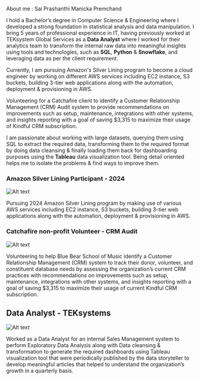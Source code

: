 About me : Sai Prashanthi Manicka Premchand

I hold a Bachelor’s degree in Computer Science & Engineering where I developed a strong foundation in statistical analysis and data manipulation.
I bring 5 years of professional experience in IT, having previously worked at TEKsystem Global Services as a **Data Analyst** where I worked for their analytics team to transform the internal raw data into meaningful insights using tools and technologies, such as **SQL**, **Python** & **Snowflake**, and leveraging data as per the client requirement.

Currently, I am pursuing Amazon's Silver Lining program to become a cloud engineer by working on different AWS services including EC2 instance, S3 buckets, building 3-tier web applications along with the automation, deployment & provisioning in AWS.

Volunteering for a Catchafire client to identify a Customer Relationship Management (CRM) Audit system to provide recommendations on improvements such as setup, maintenance, integrations with other systems, and insights reporting with a goal of saving $3,315 to maximize their usage of Kindful CRM subscription.

I am passionate about working with large datasets, querying them using SQL to extract the required data, transforming them to the required format by doing data cleansing & finally loading them back for dashboarding purposes using the **Tableau** data visualization tool. 
Being detail oriented helps me to isolate the problems & find ways to improve them.

### Amazon Silver Lining Participant - 2024

 ![Alt text](https://media.licdn.com/dms/image/C560BAQHTvZwCx4p2Qg/company-logo_200_200/0/1630640869849/amazon_logo?e=1717632000&v=beta&t=QLn0bAyqw3qev7AcFhNH_iiWYQMbittILeKlGMoyZ08)

Pursuing 2024 Amazon Silver Lining program by making use of various AWS services including EC2 instance, S3 buckets, building 3-tier web applications along with the automation, deployment &amp; provisioning in AWS.

### Catchafire non-profit Volunteer - CRM Audit

![Alt text](https://media.licdn.com/dms/image/D4E0BAQFNgRynqR19Aw/company-logo_200_200/0/1697199213815/catchafire_logo?e=1717632000&v=beta&t=X7Z5oKb04neW_5qvqjgHf7OSIdOUnCxFaZOjNiudFz0)

Volunteering to help Blue Bear School of Music identify a Customer Relationship Management (CRM) system to track their donor, volunteer, and constituent database needs by assessing the organization’s current CRM practices with recommendations
on improvements such as setup, maintenance, integrations with other systems, and insights reporting with a goal of saving $3,315 to maximize their usage of current Kindful CRM subscription.

 ## Data Analyst - TEKsystems 
![Alt text](https://media.licdn.com/dms/image/D4E0BAQFLrODAdU8Mdw/company-logo_200_200/0/1688568814937/teksystems_logo?e=1717632000&v=beta&t=3YxThy5dMmmdlJdKaCBVO1ktD8R5vaobSsos6qKW_TQ)  

Worked as a Data Analyst for an internal Sales Management system to perform Exploratory Data Analysis along with Data cleansing & transformation to generate the required dashboards using Tableau visualization tool that were periodically published by the data storyteller to develop meaningful articles that helped to understand the organization’s growth in a quarterly basis. 




